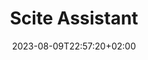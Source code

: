 ---
title: "Scite Assistant"
images: # Create a folder in /static/images/tools that has the same name as this current markdown file and place the images there. We only need the file name here. If this is not clear, please refer to existing tools as references.
  - path: scite.ai_assistant.png
  - path: scite.ai_journals.png
  - path: scite.ai_pricing.png
categories:
  - "AI"
tags:
  - "AI"
  - "Guides"
  - "LLM"
  - "Tools"
links:
  - name: "scite.ai"
    link: https://scite.ai/assistant
summary: "Assistant is a conversational tool made by scite that lets you ask questions in simple language and get answers backed by real, up to date references. Think of like ChatGPT with real, up to date references, tailor-made for anyone discovering, understanding, or writing research."
features:
  - "Ask simple questions and get reliable answers from the full-texts of millions of research articles"
  - "Get unblocked on whatever you're writing, whether it's a simple blog post, essay, or a grant proposal"
  - "Effectively use information from research articles to support your research tasks"
platforms:
  - "Web"
fields:
  - "General and Interdisciplinary"
plans:
  - name:
    description:
makers: # the makers of the tool
  - name:
    description:
author:    # the person who submitted this tool to KausalFlow
date: 2023-08-09T22:57:20+02:00
draft: false
collections:
  - "AI"
---